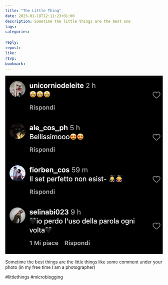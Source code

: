 ```yaml
---
title: "The Little Thing"
date: 2025-01-18T12:11:23+01:00
description: Sometime the little things are the best one
tags:
categories:

reply:
repost:
like:
rsvp:
bookmark:
---
```


![little things](little_things.png)

Sometime the best things are the little things like some comment under your photo (in my free time I am a photographer)

#littlethings #microblogging 
